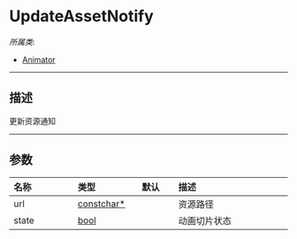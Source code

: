 # UpdateAssetNotify

*所属类*:
* [Animator](/Api/Classes/Animation/Animator.md)
------------------------------------------------------------------------------------------
## 描述

更新资源通知

------------------------------------------------------------------------------------------
## 参数

|<div style="width:100px">名称</div>|<div style="width:100px">类型</div>|<div style="width:50px">默认</div>|<div style="width:350px">描述</div>|
|:---|:---|:---|:---|
|url|[constchar*](/Api/Enums/constchar*.md)||资源路径|
|state|[bool](/Api/DataType/Bool.md)||动画切片状态|
